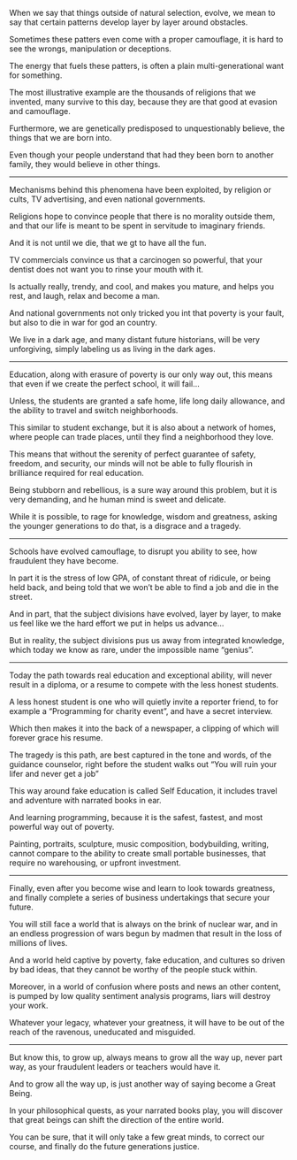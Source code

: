 When we say that things outside of natural selection, evolve,
we mean to say that certain patterns develop layer by layer around obstacles.

Sometimes these patters even come with a proper camouflage,
it is hard to see the wrongs, manipulation or deceptions.

The energy that fuels these patters,
is often a plain multi-generational want for something.

The most illustrative example are the thousands of religions that we invented,
many survive to this day, because they are that good at evasion and camouflage.

Furthermore, we are genetically predisposed to unquestionably believe,
the things that we are born into.

Even though your people understand that had they been born to another family,
they would believe in other things.

---

Mechanisms behind this phenomena have been exploited, by religion or cults,
TV advertising, and even national governments.

Religions hope to convince people that there is no morality outside them,
and that our life is meant to be spent in servitude to imaginary friends.

And it is not until we die,
that we gt to have all the fun.

TV commercials convince us that a carcinogen so powerful,
that your dentist does not want you to rinse your mouth with it.

Is actually really, trendy, and cool, and makes you mature,
and helps you rest, and laugh, relax and become a man.

And national governments not only tricked you int that poverty is your fault,
but also to die in war for god an country.

We live in a dark age, and many distant future historians,
will be very unforgiving, simply labeling us as living in the dark ages.

---

Education, along with erasure of poverty is our only way out,
this means that even if we create the perfect school, it will fail…

Unless, the students are granted a safe home, life long daily allowance,
and the ability to travel and switch neighborhoods.

This similar to student exchange, but it is also about a network of homes,
where people can trade places, until they find a neighborhood they love.

This means that without the serenity of perfect guarantee of safety, freedom, and security,
our minds will not be able to fully flourish in brilliance required for real education.

Being stubborn and rebellious, is a sure way around this problem,
but it is very demanding, and he human mind is sweet and delicate.

While it is possible, to rage for knowledge, wisdom and greatness,
asking the younger generations to do that, is a disgrace and a tragedy.

---

Schools have evolved camouflage, to disrupt you ability to see,
how fraudulent they have become.

In part it is the stress of low GPA, of constant threat of ridicule,
or being held back, and being told that we won’t be able to find a job and die in the street.

And in part, that the subject divisions have evolved, layer by layer,
to make us feel like we the hard effort we put in helps us advance…

But in reality, the subject divisions pus us away from integrated knowledge,
which today we know as rare, under the impossible name “genius”.

---

Today the path towards real education and exceptional ability,
will never result in a diploma, or a resume to compete with the less honest students.

A less honest student is one who will quietly invite a reporter friend,
to for example a “Programming for charity event”, and have a secret interview.

Which then makes it into the back of a newspaper,
a clipping of which will forever grace his resume.

The tragedy is this path, are best captured in the tone and words,
of the guidance counselor, right before the student walks out “You will ruin your lifer and never get a job”

This way around fake education is called Self Education,
it includes travel and adventure with narrated books in ear.

And learning programming, because it is the safest, fastest, and most powerful way out of poverty.

Painting, portraits, sculpture, music composition, bodybuilding, writing,
cannot compare to the ability to create small portable businesses, that require no warehousing, or upfront investment.

---

Finally, even after you become wise and learn to look towards greatness,
and finally complete a series of business undertakings that secure your future.

You will still face a world that is always on the brink of nuclear war,
and in an endless progression of wars begun by madmen that result in the loss of millions of lives.

And a world held captive by poverty, fake education, and cultures so driven by bad ideas,
that they cannot be worthy of the people stuck within.

Moreover, in a world of confusion where posts and news an other content,
is pumped by low quality sentiment analysis programs, liars will destroy your work.

Whatever your legacy, whatever your greatness,
it will have to be out of the reach of the ravenous, uneducated and misguided.

---


But know this, to grow up, always means to grow all the way up,
never part way, as your fraudulent leaders or teachers would have it.

And to grow all the way up,
is just another way of saying become a Great Being.

In your philosophical quests, as your narrated books play,
you will discover that great beings can shift the direction of the entire world.

You can be sure, that it will only take a few great minds,
to correct our course, and finally do the future generations justice.
